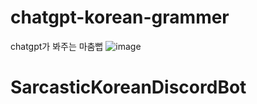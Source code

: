 # chatgpt-korean-grammer
chatgpt가 봐주는 마춤뻡
![image](https://github.com/JinhyeokFang/chatgpt-korean-grammer/assets/29992145/fecb91bf-fcb8-40de-8adc-369e61d8e068)
# SarcasticKoreanDiscordBot
